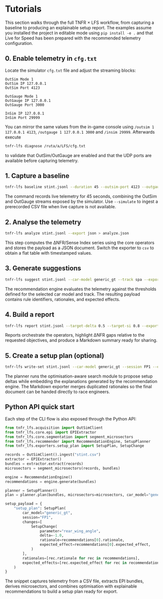 # Tutorials

This section walks through the full TNFR × LFS workflow, from capturing a
baseline to producing an explainable setup report.  The examples assume
you installed the project in editable mode using ``pip install -e .`` and
that Live for Speed has been prepared with the recommended telemetry
configuration.

## 0. Enable telemetry in ``cfg.txt``

Locate the simulator ``cfg.txt`` file and adjust the streaming blocks:

```text
OutSim Mode 1
OutSim IP 127.0.0.1
OutSim Port 4123

OutGauge Mode 1
OutGauge IP 127.0.0.1
OutGauge Port 3000

InSim IP 127.0.0.1
InSim Port 29999
```

You can mirror the same values from the in-game console using ``/outsim 1 127.0.0.1 4123``,
``/outgauge 1 127.0.0.1 3000`` and ``/insim 29999``.  Afterwards execute

```bash
tnfr-lfs diagnose /ruta/a/LFS/cfg.txt
```

to validate that OutSim/OutGauge are enabled and that the UDP ports are available before
capturing telemetry.

## 1. Capture a baseline

```bash
tnfr-lfs baseline stint.jsonl --duration 45 --outsim-port 4123 --outgauge-port 3000
```

The command records live telemetry for 45 seconds, combining the OutSim
and OutGauge streams exposed by the simulator.  Use ``--simulate`` to
ingest a prerecorded CSV file when live capture is not available.

## 2. Analyse the telemetry

```bash
tnfr-lfs analyze stint.jsonl --export json > analyze.json
```

This step computes the ΔNFR/Sense Index series using the core operators
and stores the payload as a JSON document.  Switch the exporter to ``csv``
to obtain a flat table with timestamped values.

## 3. Generate suggestions

```bash
tnfr-lfs suggest stint.jsonl --car-model generic_gt --track spa --export json > suggestions.json
```

The recommendation engine evaluates the telemetry against the thresholds
defined for the selected car model and track.  The resulting payload
contains rule identifiers, rationales, and expected effects.

## 4. Build a report

```bash
tnfr-lfs report stint.jsonl --target-delta 0.5 --target-si 0.8 --export markdown > report.md
```

Reports orchestrate the operators, highlight ΔNFR gaps relative to the
requested objectives, and produce a Markdown summary ready for sharing.

## 5. Create a setup plan (optional)

```bash
tnfr-lfs write-set stint.jsonl --car-model generic_gt --session FP1 --export markdown > setup.md
```

The planner runs the optimisation-aware search module to propose setup
deltas while embedding the explanations generated by the recommendation
engine.  The Markdown exporter merges duplicated rationales so the final
document can be handed directly to race engineers.

## Python API quick start

Each step of the CLI flow is also exposed through the Python API:

```python
from tnfr_lfs.acquisition import OutSimClient
from tnfr_lfs.core.epi import EPIExtractor
from tnfr_lfs.core.segmentation import segment_microsectors
from tnfr_lfs.recommender import RecommendationEngine, SetupPlanner
from tnfr_lfs.exporters.setup_plan import SetupPlan, SetupChange

records = OutSimClient().ingest("stint.csv")
extractor = EPIExtractor()
bundles = extractor.extract(records)
microsectors = segment_microsectors(records, bundles)

engine = RecommendationEngine()
recommendations = engine.generate(bundles)

planner = SetupPlanner()
plan = planner.plan(bundles, microsectors=microsectors, car_model="generic_gt")

setup_payload = {
    "setup_plan": SetupPlan(
        car_model="generic_gt",
        session="FP1",
        changes=[
            SetupChange(
                parameter="rear_wing_angle",
                delta=-1.0,
                rationale=recommendations[0].rationale,
                expected_effect=recommendations[0].expected_effect,
            )
        ],
        rationales=[rec.rationale for rec in recommendations],
        expected_effects=[rec.expected_effect for rec in recommendations],
    )
}
```

The snippet captures telemetry from a CSV file, extracts EPI bundles,
derives microsectors, and combines optimisation with explainable
recommendations to build a setup plan ready for export.
